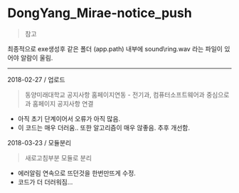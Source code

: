 # DongYang_Mirae-notice_push

> 참고

최종적으로 exe생성후 같은 폴더 (app.path) 내부에 sound\ring.wav 라는 파일이 있어야 알람이 울림.

------------------

2018-02-27 / 업로드 

> 동양미래대학교 공지사항 홈페이지연동 - 전기과, 컴퓨터소프트웨어과 중심으로 과 홈페이지 공지사항 연결
- 아직 초기 단계이어서 오류가 아직 많음.
- 이 코드는 매우 더러움.. 또한 알고리즘이 매우 않좋음. 추후 개선함.

2018-03-23 / 모듈분리

> 새로고침부분 모듈로 분리
- 에러알림 연속으로 뜨던것을 한번만뜨게 수정.
- 코드가 더 더러워짐...
